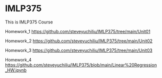 # IMLP375
This is IMLP375 Course


Homework_1
https://github.com/steveyuchiliu/IMLP375/tree/main/Unit01

Homework_2
https://github.com/steveyuchiliu/IMLP375/tree/main/Unit02

Homework_3
https://github.com/steveyuchiliu/IMLP375/tree/main/Unit03

Homework_4
https://github.com/steveyuchiliu/IMLP375/blob/main/Linear%20Regression_HW.ipynb
